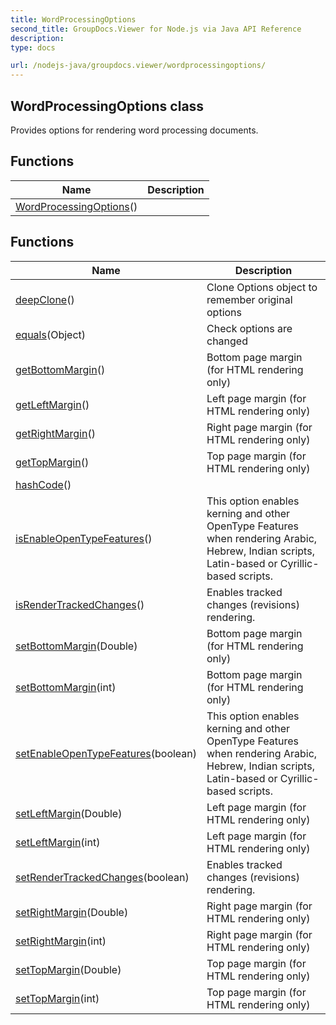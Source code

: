 ```yaml
---
title: WordProcessingOptions
second_title: GroupDocs.Viewer for Node.js via Java API Reference
description: 
type: docs

url: /nodejs-java/groupdocs.viewer/wordprocessingoptions/
---
```


## WordProcessingOptions class

 Provides options for rendering word processing documents.
 

## Functions

| Name | Description |
| --- | --- |
| [WordProcessingOptions](wordprocessingoptions)() |  |

## Functions

| Name | Description |
| --- | --- |
| [deepClone](deepclone)() | Clone Options object to remember original options |
| [equals](equals)(Object) | Check options are changed |
| [getBottomMargin](getbottommargin)() | Bottom page margin (for HTML rendering only) |
| [getLeftMargin](getleftmargin)() | Left page margin (for HTML rendering only) |
| [getRightMargin](getrightmargin)() | Right page margin (for HTML rendering only) |
| [getTopMargin](gettopmargin)() | Top page margin (for HTML rendering only) |
| [hashCode](hashcode)() |  |
| [isEnableOpenTypeFeatures](isenableopentypefeatures)() | This option enables kerning and other OpenType Features when rendering Arabic, Hebrew, Indian scripts, Latin-based or Cyrillic-based scripts. |
| [isRenderTrackedChanges](isrendertrackedchanges)() | Enables tracked changes (revisions) rendering. |
| [setBottomMargin](setbottommargin)(Double) | Bottom page margin (for HTML rendering only) |
| [setBottomMargin](setbottommargin)(int) | Bottom page margin (for HTML rendering only) |
| [setEnableOpenTypeFeatures](setenableopentypefeatures)(boolean) | This option enables kerning and other OpenType Features when rendering Arabic, Hebrew, Indian scripts, Latin-based or Cyrillic-based scripts. |
| [setLeftMargin](setleftmargin)(Double) | Left page margin (for HTML rendering only) |
| [setLeftMargin](setleftmargin)(int) | Left page margin (for HTML rendering only) |
| [setRenderTrackedChanges](setrendertrackedchanges)(boolean) | Enables tracked changes (revisions) rendering. |
| [setRightMargin](setrightmargin)(Double) | Right page margin (for HTML rendering only) |
| [setRightMargin](setrightmargin)(int) | Right page margin (for HTML rendering only) |
| [setTopMargin](settopmargin)(Double) | Top page margin (for HTML rendering only) |
| [setTopMargin](settopmargin)(int) | Top page margin (for HTML rendering only) |
